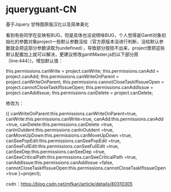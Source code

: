 # jqueryguant-CN
基于Jquery 甘特图原版汉化以及简单美化

看到有些同学在反映有BUG，但是具体也没说明啥BUG，个人觉得是Gantt对象初始化的参数对象project一些默认参数没给（官方原版本没进行判断，没给默认参数就会把这部分参数读取为undefined），导致部分按扭不出来，project里把这些默认配置加上就可以解决，更建议修改ganttMaster.js的以下部分原（line:444）)，增加默认值：

  this.permissions.canWrite = project.canWrite;
  this.permissions.canAdd = project.canAdd;
  this.permissions.canWriteOnParent = project.canWriteOnParent;
  this.permissions.cannotCloseTaskIfIssueOpen = project.cannotCloseTaskIfIssueOpen;
  this.permissions.canAddIssue = project.canAddIssue;
  this.permissions.canDelete = project.canDelete;
  
修改为：

  ({
	canWriteOnParent:this.permissions.canWriteOnParent=true,
	canWrite:this.permissions.canWrite=true,
    canAdd:this.permissions.canAdd =true,
	canDelete:this.permissions.canDelete =true,
	canInOutdent:this.permissions.canInOutdent =true,
	canMoveUpDown:this.permissions.canMoveUpDown =true,
	canSeePopEdit:this.permissions.canSeePopEdit =true,
	canSeeFullEdit:this.permissions.canSeeFullEdit =true,
	canSeeDep:this.permissions.canSeeDep =true,
	canSeeCriticalPath:this.permissions.canSeeCriticalPath =true,
	canAddIssue:this.permissions.canAddIssue =false,
	cannotCloseTaskIfIssueOpen:this.permissions.cannotCloseTaskIfIssueOpen =true
	}=project);


csdn：https://blog.csdn.net/mfkarj/article/details/80310305
